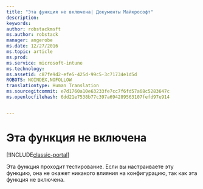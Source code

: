 ```yaml
---
title: "Эта функция не включена| Документы Майкрософт"
description: 
keywords: 
author: robstackmsft
ms.author: robstack
manager: angerobe
ms.date: 12/27/2016
ms.topic: article
ms.prod: 
ms.service: microsoft-intune
ms.technology: 
ms.assetid: c87fe9d2-efe5-425d-99c5-3c71734e1d5d
ROBOTS: NOINDEX,NOFOLLOW
translationtype: Human Translation
ms.sourcegitcommit: e7d1760a10e63233fe7cc7f6fd57a68c5283647c
ms.openlocfilehash: 6dd21e7538b77c397a694289563107fefd97e914


---
```


# <a name="this-feature-has-not-been-enabled"></a>Эта функция не включена

[!INCLUDE[classic-portal](../includes/classic-portal.md)]

Эта функция проходит тестирование. Если вы настраиваете эту функцию, она не окажет никакого влияния на конфигурацию, так как эта функция не включена.



<!--HONumber=Dec16_HO5-->


